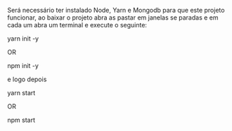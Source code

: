 
Será necessário ter instalado Node, Yarn e Mongodb para que este projeto funcionar, 
ao baixar o projeto abra as pastar em janelas se paradas e em cada um abra um terminal e execute o seguinte:

yarn init -y

OR

npm init -y

e logo depois

yarn start

OR

npm start
